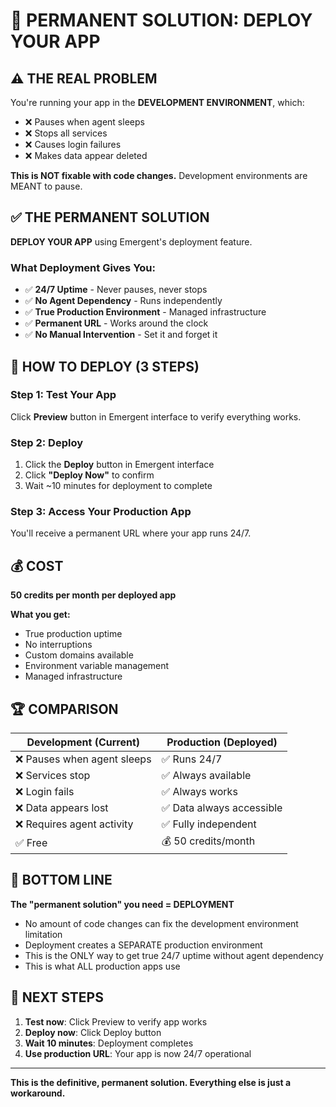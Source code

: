 # 🚀 PERMANENT SOLUTION: DEPLOY YOUR APP

## ⚠️ THE REAL PROBLEM

You're running your app in the **DEVELOPMENT ENVIRONMENT**, which:
- ❌ Pauses when agent sleeps
- ❌ Stops all services
- ❌ Causes login failures
- ❌ Makes data appear deleted

**This is NOT fixable with code changes.** Development environments are MEANT to pause.

## ✅ THE PERMANENT SOLUTION

**DEPLOY YOUR APP** using Emergent's deployment feature.

### What Deployment Gives You:
- ✅ **24/7 Uptime** - Never pauses, never stops
- ✅ **No Agent Dependency** - Runs independently
- ✅ **True Production Environment** - Managed infrastructure
- ✅ **Permanent URL** - Works around the clock
- ✅ **No Manual Intervention** - Set it and forget it

## 🎯 HOW TO DEPLOY (3 STEPS)

### Step 1: Test Your App
Click **Preview** button in Emergent interface to verify everything works.

### Step 2: Deploy
1. Click the **Deploy** button in Emergent interface
2. Click **"Deploy Now"** to confirm
3. Wait ~10 minutes for deployment to complete

### Step 3: Access Your Production App
You'll receive a permanent URL where your app runs 24/7.

## 💰 COST

**50 credits per month per deployed app**

**What you get:**
- True production uptime
- No interruptions
- Custom domains available
- Environment variable management
- Managed infrastructure

## 🏆 COMPARISON

| Development (Current) | Production (Deployed) |
|----------------------|----------------------|
| ❌ Pauses when agent sleeps | ✅ Runs 24/7 |
| ❌ Services stop | ✅ Always available |
| ❌ Login fails | ✅ Always works |
| ❌ Data appears lost | ✅ Data always accessible |
| ❌ Requires agent activity | ✅ Fully independent |
| ✅ Free | 💰 50 credits/month |

## 🎉 BOTTOM LINE

**The "permanent solution" you need = DEPLOYMENT**

- No amount of code changes can fix the development environment limitation
- Deployment creates a SEPARATE production environment
- This is the ONLY way to get true 24/7 uptime without agent dependency
- This is what ALL production apps use

## 📝 NEXT STEPS

1. **Test now**: Click Preview to verify app works
2. **Deploy now**: Click Deploy button
3. **Wait 10 minutes**: Deployment completes
4. **Use production URL**: Your app is now 24/7 operational

---

**This is the definitive, permanent solution. Everything else is just a workaround.**
